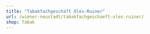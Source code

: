 ```yaml
---
title: "Tabakfachgeschäft Oles-Ruiner"
url: /wiener-neustadt/tabakfachgeschaeft-oles-ruiner/
shop: Tabak
---
```

